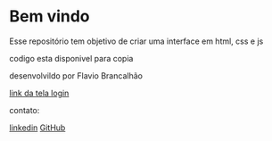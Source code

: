 
# Bem vindo

Esse repositório tem objetivo de criar uma interface em html, css e js 

codigo esta disponivel para copia

desenvolvildo por Flavio Brancalhão

[link da tela login](https://flaviobrancalhao.github.io/Conversa/)

contato:

[linkedin](https://www.linkedin.com/in/flavio-brancalhao-659574169/)
[GitHub](https://github.com/FlavioBrancalhao)
